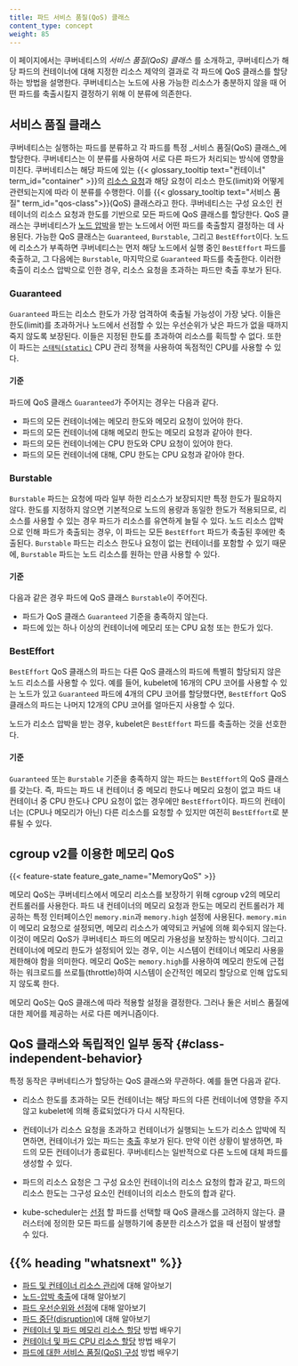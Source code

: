 ```yaml
---
title: 파드 서비스 품질(QoS) 클래스
content_type: concept
weight: 85
---
```


<!-- overview -->

이 페이지에서는 쿠버네티스의 _서비스 품질(QoS) 클래스_ 를 소개하고, 쿠버네티스가 
해당 파드의 컨테이너에 대해 지정한 리소스 제약의 결과로 각 파드에 QoS 클래스를 
할당하는 방법을 설명한다.
쿠버네티스는 노드에 사용 가능한 리소스가 충분하지 않을 때 어떤 파드를 축출시킬지 
결정하기 위해 이 분류에 의존한다.

<!-- body -->

## 서비스 품질 클래스

쿠버네티스는 실행하는 파드를 분류하고 각 파드를 특정
_서비스 품질(QoS) 클래스_에 할당한다. 쿠버네티스는 이 분류를 사용하여 서로 다른
파드가 처리되는 방식에 영향을 미친다. 쿠버네티스는 해당 파드에 있는
{{< glossary_tooltip text="컨테이너" term_id="container" >}}의 
[리소스 요청](/ko/docs/concepts/configuration/manage-resources-containers/)과
해당 요청이 리소스 한도(limit)와 어떻게 관련되는지에 따라 이 분류를 수행한다. 
이를 {{< glossary_tooltip text="서비스 품질" term_id="qos-class">}}(QoS)
클래스라고 한다. 쿠버네티스는 구성 요소인 컨테이너의 리소스 요청과
한도를 기반으로 모든 파드에 QoS 클래스를 할당한다. QoS 클래스는 쿠버네티스가
[노드 압박](/ko/docs/concepts/scheduling-eviction/node-pressure-eviction/)을
받는 노드에서 어떤 파드를 축출할지 결정하는 데 사용된다. 가능한
QoS 클래스는 `Guaranteed`, `Burstable`, 그리고 `BestEffort`이다. 
노드에 리소스가 부족하면 쿠버네티스는 먼저 해당 노드에서 실행 중인 `BestEffort`
파드를 축출하고, 그 다음에는 `Burstable`, 마지막으로 `Guaranteed` 파드를 축출한다. 
이러한 축출이 리소스 압박으로 인한 경우, 리소스 요청을 초과하는 파드만 축출 후보가 된다. 

### Guaranteed

`Guaranteed` 파드는 리소스 한도가 가장 엄격하여 축출될 가능성이
가장 낮다. 이들은 한도(limit)를 초과하거나
노드에서 선점할 수 있는 우선순위가 낮은 파드가 없을 때까지 죽지 않도록 보장된다.
이들은 지정된 한도를 초과하여 리소스를 획득할 수 없다. 
또한 이 파드는 [`스태틱(static)`](/docs/tasks/administer-cluster/cpu-management-policies/#static-policy) 
CPU 관리 정책을 사용하여 독점적인 CPU를 사용할 수 있다. 

#### 기준

파드에 QoS 클래스 `Guaranteed`가 주어지는 경우는 다음과 같다.

* 파드의 모든 컨테이너에는 메모리 한도와 메모리 요청이 있어야 한다.
* 파드의 모든 컨테이너에 대해 메모리 한도는 메모리 요청과 같아야 한다.
* 파드의 모든 컨테이너에는 CPU 한도와 CPU 요청이 있어야 한다.
* 파드의 모든 컨테이너에 대해, CPU 한도는 CPU 요청과 같아야 한다.

### Burstable

`Burstable` 파드는 요청에 따라 일부 하한 리소스가 보장되지만
특정 한도가 필요하지 않다. 한도를 지정하지 않으면 기본적으로
노드의 용량과 동일한 한도가 적용되므로, 리소스를 사용할 수 있는 경우
파드가 리소스를 유연하게 늘릴 수 있다. 노드 리소스 압박으로 인해 파드가
축출되는 경우, 이 파드는 모든 `BestEffort` 파드가 축출된 후에만 축출된다.
`Burstable` 파드는 리소스 한도나 요청이 없는 컨테이너를 포함할 수 있기 때문에,
`Burstable` 파드는 노드 리소스를 원하는 만큼 사용할 수 있다. 

#### 기준

다음과 같은 경우 파드에 QoS 클래스 `Burstable`이 주어진다.

* 파드가 QoS 클래스 `Guaranteed` 기준을 충족하지 않는다.
* 파드에 있는 하나 이상의 컨테이너에 메모리 또는 CPU 요청 또는 한도가 있다.

### BestEffort

`BestEffort` QoS 클래스의 파드는 다른 QoS 클래스의 파드에 특별히 할당되지 않은 노드 리소스를 
사용할 수 있다. 예를 들어, kubelet에 16개의 CPU 코어를 사용할 수 있는 노드가 있고 `Guaranteed` 
파드에 4개의 CPU 코어를 할당했다면, `BestEffort` QoS 클래스의 파드는 나머지 12개의 CPU 코어를 
얼마든지 사용할 수 있다. 

노드가 리소스 압박을 받는 경우, kubelet은 `BestEffort` 파드를 축출하는 것을 선호한다. 

#### 기준

`Guaranteed` 또는 `Burstable` 기준을 충족하지 않는 파드는 `BestEffort`의 
QoS 클래스를 갖는다. 즉, 파드는 파드 내 컨테이너 중 메모리 한도나 메모리 
요청이 없고 파드 내 컨테이너 중 CPU 한도나 CPU 요청이 없는 경우에만 
`BestEffort`이다.
파드의 컨테이너는 (CPU나 메모리가 아닌) 다른 리소스를 요청할 수 있지만
여전히 `BestEffort`로 분류될 수 있다. 

## cgroup v2를 이용한 메모리 QoS

{{< feature-state feature_gate_name="MemoryQoS" >}}

메모리 QoS는 쿠버네티스에서 메모리 리소스를 보장하기 위해 cgroup v2의 메모리 
컨트롤러를 사용한다. 파드 내 컨테이너의 메모리 요청과 한도는 메모리 컨트롤러가 
제공하는 특정 인터페이스인 `memory.min`과 `memory.high` 설정에 사용된다. `memory.min`이 메모리 요청으로
설정되면, 메모리 리소스가 예약되고 커널에 의해 회수되지 않는다. 이것이 메모리 QoS가 쿠버네티스 파드의
메모리 가용성을 보장하는 방식이다. 그리고 컨테이너에 메모리 한도가 설정되어 있는 경우, 이는 시스템이
컨테이너 메모리 사용을 제한해야 함을 의미한다. 메모리 QoS는 `memory.high`를 사용하여 메모리 
한도에 근접하는 워크로드를 쓰로틀(throttle)하여 시스템이 순간적인 메모리 할당으로 
인해 압도되지 않도록 한다. 

메모리 QoS는 QoS 클래스에 따라 적용할 설정을 결정한다. 
그러나 둘은 서비스 품질에 대한 제어를 제공하는 서로 다른 메커니즘이다.

## QoS 클래스와 독립적인 일부 동작 {#class-independent-behavior}

특정 동작은 쿠버네티스가 할당하는 QoS 클래스와 무관하다. 예를 들면 다음과 같다.

* 리소스 한도를 초과하는 모든 컨테이너는 해당 파드의 다른 컨테이너에 영향을 주지 않고 kubelet에 
  의해 종료되었다가 다시 시작된다.

* 컨테이너가 리소스 요청을 초과하고 컨테이너가 실행되는 노드가 리소스 압박에 직면하면, 
  컨테이너가 있는 파드는 [축출](/ko/docs/concepts/scheduling-eviction/node-pressure-eviction/) 후보가 된다. 
  만약 이런 상황이 발생하면, 파드의 모든 컨테이너가 종료된다. 쿠버네티스는 일반적으로 다른 노드에 대체 
  파드를 생성할 수 있다. 

* 파드의 리소스 요청은 그 구성 요소인 컨테이너의
  리소스 요청의 합과 같고, 파드의 리소스 한도는 그구성 요소인
  컨테이너의 리소스 한도의 합과 같다.

* kube-scheduler는 [선점](/ko/docs/concepts/scheduling-eviction/pod-priority-preemption/#preemption)
  할 파드를 선택할 때 QoS 클래스를 고려하지 않는다.
  클러스터에 정의한 모든 파드를 실행하기에 충분한 리소스가 없을 때
  선점이 발생할 수 있다. 

## {{% heading "whatsnext" %}}

* [파드 및 컨테이너 리소스 관리](/ko/docs/concepts/configuration/manage-resources-containers/)에 대해 알아보기
* [노드-압박 축출](/ko/docs/concepts/scheduling-eviction/node-pressure-eviction/)에 대해 알아보기
* [파드 우선순위와 선점](/ko/docs/concepts/scheduling-eviction/pod-priority-preemption/)에 대해 알아보기
* [파드 중단(disruption)](/ko/docs/concepts/workloads/pods/disruptions/)에 대해 알아보기
* [컨테이너 및 파드 메모리 리소스 할당](/ko/docs/tasks/configure-pod-container/assign-memory-resource/) 방법 배우기
* [컨테이너 및 파드 CPU 리소스 할당](/ko/docs/tasks/configure-pod-container/assign-cpu-resource/) 방법 배우기
* [파드에 대한 서비스 품질(QoS) 구성](/ko/docs/tasks/configure-pod-container/quality-service-pod/) 방법 배우기
